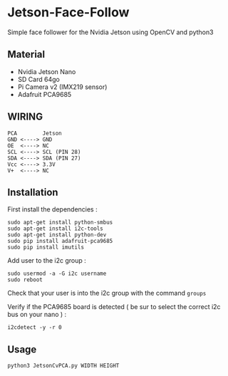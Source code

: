 # Jetson-Face-Follow
Simple face follower for the Nvidia Jetson using OpenCV and python3

## Material 

* Nvidia Jetson Nano 
* SD Card 64go 
* Pi Camera v2 (IMX219 sensor)
* Adafruit PCA9685

## WIRING
```
PCA        Jetson
GND <----> GND
OE  <----> NC
SCL <----> SCL (PIN 28)
SDA <----> SDA (PIN 27)
Vcc <----> 3.3V
V+  <----> NC
```

## Installation

First install the dependencies : 
```
sudo apt-get install python-smbus
sudo apt-get install i2c-tools
sudo apt-get install python-dev
sudo pip install adafruit-pca9685
sudo pip install imutils
```
Add user to the i2c group : 

```
sudo usermod -a -G i2c username
sudo reboot
```

Check that your user is into the i2c group with the command `groups`

Verify if the PCA9685 board is detected ( be sur to select the correct i2c bus on your nano ) :
```
i2cdetect -y -r 0
```

## Usage 

```
python3 JetsonCvPCA.py WIDTH HEIGHT 
```
